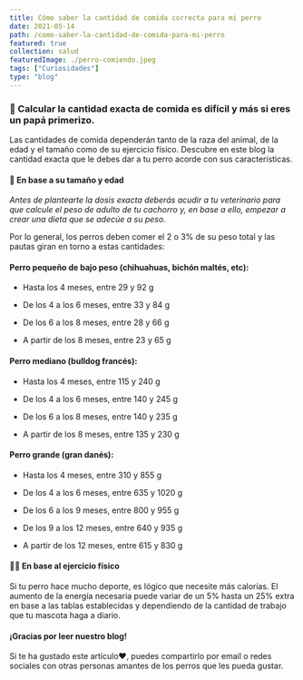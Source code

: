 ```yaml
---
title: Cómo saber la cantidad de comida correcta para mi perro
date: 2021-05-14
path: /como-saber-la-cantidad-de-comida-para-mi-perro
featured: true
collection: salud
featuredImage: ./perro-comiendo.jpeg
tags: ["Curiosidades"]
type: "blog"
---
```


### 🥩 Calcular la cantidad exacta de comida es difícil y más si eres un papá primerizo.

Las cantidades de comida dependerán tanto de la raza del animal, de la edad y el tamaño como de su ejercicio físico. 
Descubre en este blog la cantidad exacta que le debes dar a tu perro acorde con sus características.

#### 🐶 En base a su tamaño y edad

*Antes de plantearte la dosis exacta deberás acudir a tu veterinario para que calcule el peso de adulto de tu cachorro y, en base a ello, empezar a crear una dieta que se adecúe a su peso.*

Por lo general, los perros deben comer el 2 o 3% de su peso total y las pautas giran en torno a estas cantidades:
 
#### Perro pequeño de bajo peso (chihuahuas, bichón maltés, etc):

   - Hasta los 4 meses, entre 29 y 92 g

   - De los 4 a los 6 meses, entre 33 y 84 g

   - De los 6 a los 8 meses, entre 28 y 66 g

   - A partir de los 8 meses, entre 23 y 65 g
 
#### Perro mediano (bulldog francés):

   - Hasta los 4 meses, entre 115 y 240 g

   - De los 4 a los 6 meses, entre 140 y 245 g

   - De los 6 a los 8 meses, entre 140 y 235 g

   - A partir de los 8 meses, entre 135 y 230 g
 
#### Perro grande (gran danés):

   - Hasta los 4 meses, entre 310 y 855 g

   - De los 4 a los 6 meses, entre 635 y 1020 g

   - De los 6 a los 9 meses, entre 800 y 955 g

   - De los 9 a los 12 meses, entre 640 y 935 g

   - A partir de los 12 meses, entre 615 y 830 g

#### 🏃‍♂️ En base al ejercicio físico

Si tu perro hace mucho deporte, es lógico que necesite más calorías. El aumento de la energía necesaria puede variar de un 5% hasta un 25% extra en base a las tablas establecidas y dependiendo de la cantidad de trabajo que tu mascota haga a diario.


#### ¡Gracias por leer nuestro blog!

Si te ha gustado este artículo❤, puedes compartirlo por email o redes sociales con otras personas amantes de los perros que les pueda gustar.

